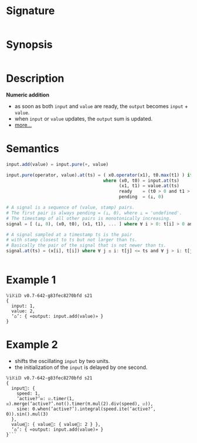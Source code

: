 # Signature
```vikid-signature
```

# Synopsis
```vikid-synopsis
```

# Description
__Numeric addition__
- as soon as both `input` and `value` are ready, the `output` becomes `input` + `value`.
- when `input` or `value` updates, the `output` sum is updated.
- [more...](https://en.wikipedia.org/wiki/Addition)

# Semantics
```julia
input.add(value) = input.pure(+, value)

input.pure(operator, value).at(ts) = ( x0.operator(x1), t0.max(t1) ) if ready else pending
                                     where (x0, t0) = input.at(ts)
                                           (x1, t1) = value.at(ts)
                                           ready    = (t0 > 0 and t1 > 0)
                                           pending  = (⊥, 0)

# A signal is a sequence of (value, stamp) pairs.
# The first pair is always pending = (⊥, 0), where ⊥ = 'undefined'.
# The timestamp of all other pairs is monotonically increasing.
signal = [ (⊥, 0), (x0, t0), (x1, t1), ... ] where ∀ i > 0: t[i] > 0 and t[i] > t[i-1]

# A signal sampled at a timestamp ts is the pair 
# with stamp closest to ts but not larger than ts.
# Basically the pair of the signal that is not newer than ts.
signal.at(ts) = (x[i], t[i]) where ∀ j ≤ i: t[j] <= ts and ∀ j > i: t[j] > ts
               
```


# Example 1
```vikid-script
𝕍i𝕂i𝔻 v0.7-642-g83fec8270bfd s21
{
  input: 1,
  value: 2,
  ‘⌂’: { «output: input.add(value)» }
}
```

# Example 2
- shifts the oscillating `input` by two units.
- the initialization of the `input` is delayed by one second.

```vikid-script
𝕍i𝕂i𝔻 v0.7-642-g83fec8270bfd s21
{
  input📡: { 
    speed: 1,
    ‘active?’✉: ☑.timer(1, ☒).merge(‘active?’.not().timer(π.mul(2).div(speed), ☑)),
    sine: 0.when(‘active?’).integral(speed.ite(‘active?’, 0)).sin().mul(3)
  },
  value📡: { value📡: { value📡: 2 } },
  ‘⌂’: { «output: input.add(value)» }
}```

